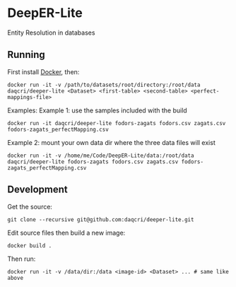 # DeepER-Lite
Entity Resolution in databases

## Running

First install [Docker](https://www.docker.com/), then:

    docker run -it -v /path/to/datasets/root/directory:/root/data daqcri/deeper-lite <Dataset> <first-table> <second-table> <perfect-mappings-file>

Examples:
Example 1: use the samples included with the build

    docker run -it daqcri/deeper-lite fodors-zagats fodors.csv zagats.csv fodors-zagats_perfectMapping.csv

Example 2: mount your own data dir where the three data files will exist

    docker run -it -v /home/me/Code/DeepER-Lite/data:/root/data daqcri/deeper-lite fodors-zagats fodors.csv zagats.csv fodors-zagats_perfectMapping.csv

 

## Development

Get the source:

    git clone --recursive git@github.com:daqcri/deeper-lite.git
    
Edit source files then build a new image:

    docker build .

Then run:

    docker run -it -v /data/dir:/data <image-id> <Dataset> ... # same like above

